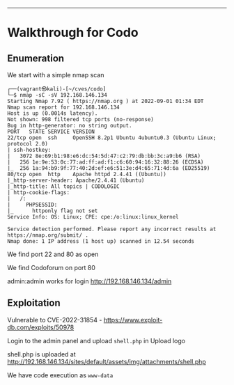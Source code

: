 ____
# Walkthrough for Codo

## Enumeration

We start with a simple nmap scan

```
┌──(vagrant㉿kali)-[~/cves/codo]
└─$ nmap -sC -sV 192.168.146.134
Starting Nmap 7.92 ( https://nmap.org ) at 2022-09-01 01:34 EDT
Nmap scan report for 192.168.146.134
Host is up (0.0014s latency).
Not shown: 998 filtered tcp ports (no-response)
Bug in http-generator: no string output.
PORT   STATE SERVICE VERSION
22/tcp open  ssh     OpenSSH 8.2p1 Ubuntu 4ubuntu0.3 (Ubuntu Linux; protocol 2.0)
| ssh-hostkey: 
|   3072 8e:69:b1:98:e6:dc:54:5d:47:c2:79:db:bb:3c:a9:b6 (RSA)
|   256 1e:9e:53:0c:77:ad:ff:ad:f1:c6:60:94:16:32:88:26 (ECDSA)
|_  256 1a:94:b9:9f:77:40:2d:ef:e6:51:3e:d4:65:71:4d:6a (ED25519)
80/tcp open  http    Apache httpd 2.4.41 ((Ubuntu))
|_http-server-header: Apache/2.4.41 (Ubuntu)
|_http-title: All topics | CODOLOGIC
| http-cookie-flags: 
|   /: 
|     PHPSESSID: 
|_      httponly flag not set
Service Info: OS: Linux; CPE: cpe:/o:linux:linux_kernel

Service detection performed. Please report any incorrect results at https://nmap.org/submit/ .
Nmap done: 1 IP address (1 host up) scanned in 12.54 seconds
```

We find port 22 and 80 as open

We find Codoforum on port 80

admin:admin works for login http://192.168.146.134/admin

## Exploitation

Vulnerable to CVE-2022-31854 - https://www.exploit-db.com/exploits/50978

Login to the admin panel and upload `shell.php` in Upload logo

shell.php is uploaded at http://192.168.146.134/sites/default/assets/img/attachments/shell.php

We have code execution as `www-data`



